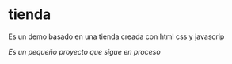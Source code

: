 # tienda
Es un demo basado en una tienda creada con html css y javascrip

*Es un pequeño proyecto que sigue en proceso*
